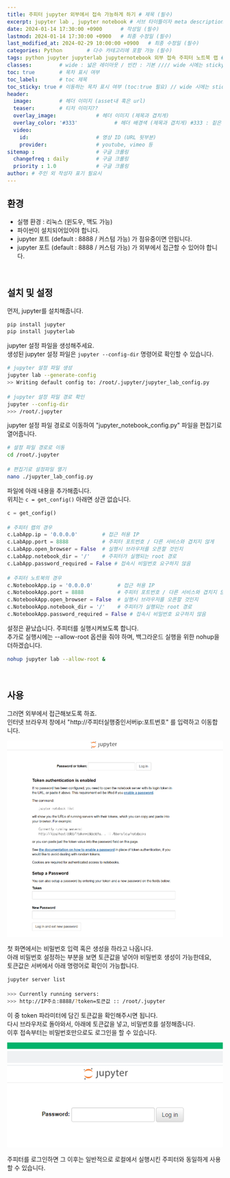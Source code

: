 ```yaml
---
title: 주피터 jupyter 외부에서 접속 가능하게 하기 # 제목 (필수)
excerpt: jupyter lab , jupyter notebook # 서브 타이틀이자 meta description (필수)
date: 2024-01-14 17:30:00 +0900      # 작성일 (필수)
lastmod: 2024-01-14 17:30:00 +0900   # 최종 수정일 (필수)
last_modified_at: 2024-02-29 10:00:00 +0900   # 최종 수정일 (필수)
categories: Python        # 다수 카테고리에 포함 가능 (필수)
tags: python jupyter jupyterlab jupyternotebook 외부 접속 주피터 노트북 랩 # 태그 복수개 가능 (필수)
classes:         # wide : 넓은 레이아웃 / 빈칸 : 기본 //// wide 시에는 sticky toc 불가
toc: true        # 목차 표시 여부
toc_label:       # toc 제목
toc_sticky: true # 이동하는 목차 표시 여부 (toc:true 필요) // wide 시에는 sticky toc 불가
header: 
  image:         # 헤더 이미지 (asset내 혹은 url)
  teaser:        # 티저 이미지??
  overlay_image:             # 헤더 이미지 (제목과 겹치게)
  overlay_color: '#333'            # 헤더 배경색 (제목과 겹치게) #333 : 짙은 회색 (필수)
  video:
    id:                      # 영상 ID (URL 뒷부분)
    provider:                # youtube, vimeo 등
sitemap :                    # 구글 크롤링
  changefreq : daily         # 구글 크롤링
  priority : 1.0             # 구글 크롤링
author: # 주인 외 작성자 표기 필요시
---
```

<!--postNo: 20240114_004-->


## 환경  

- 실행 환경 : 리눅스 (윈도우, 맥도 가능)  
- 파이썬이 설치되어있어야 합니다.  
- jupyter 포트 (default : 8888 / 커스텀 가능) 가 점유중이면 안됩니다.  
- jupyter 포트 (default : 8888 / 커스텀 가능) 가 외부에서 접근할 수 있어야 합니다.  

<br>

## 설치 및 설정

먼저, jupyter를 설치해줍니다.  

```bash
pip install jupyter
pip install jupyterlab
```

jupyter 설정 파일을 생성해주세요.  
생성된 jupyter 설정 파일은 `jupyter --config-dir` 명령어로 확인할 수 있습니다.  

```bash
# jupyter 설정 파일 생성
jupyter lab --generate-config
>> Writing default config to: /root/.jupyter/jupyter_lab_config.py

# jupyter 설정 파일 경로 확인
jupyter --config-dir
>>> /root/.jupyter
```

jupyter 설정 파일 경로로 이동하여 "jupyter_notebook_config.py" 파일을 편집기로 열어줍니다.  

```bash
# 설정 파일 경로로 이동
cd /root/.jupyter

# 편집기로 설정파일 열기
nano ./jupyter_lab_config.py
```

파일에 아래 내용을 추가해줍니다.  
위치는 `c = get_config()` 아래면 상관 없습니다.  

```python
c = get_config()

# 주피터 랩의 경우
c.LabApp.ip = '0.0.0.0'        # 접근 허용 IP
c.LabApp.port = 8888           # 주피터 포트번호 / 다른 서비스와 겹치지 않게
c.LabApp.open_browser = False  # 실행시 브라우저를 오픈할 것인지
c.LabApp.notebook_dir = '/'    # 주피터가 실행되는 root 경로
c.LabApp.password_required = False # 접속시 비밀번호 요구하지 않음

# 주피터 노트북의 경우
c.NotebookApp.ip = '0.0.0.0'        # 접근 허용 IP
c.NotebookApp.port = 8888           # 주피터 포트번호 / 다른 서비스와 겹치지 않게
c.NotebookApp.open_browser = False  # 실행시 브라우저를 오픈할 것인지
c.NotebookApp.notebook_dir = '/'    # 주피터가 실행되는 root 경로
c.NotebookApp.password_required = False # 접속시 비밀번호 요구하지 않음
```

설정은 끝났습니다. 주피터를 실행시켜보도록 합니다.  
추가로 실행시에는 --allow-root 옵션을 줘야 하며, 백그라운드 실행을 위한 nohup을 더하겠습니다.  

```bash
nohup jupyter lab --allow-root &
```

<br>

## 사용  

그러면 외부에서 접근해보도록 하죠.  
인터넷 브라우저 창에서 "http://주피터실행중인서버ip:포트번호" 를 입력하고 이동합니다.   

![](/assets/images/20240114_004_001.png)

첫 화면에서는 비밀번호 입력 혹은 생성을 하라고 나옵니다.  
아래 비밀번호 설정하는 부분을 보면 토큰값을 넣어야 비밀번호 생성이 가능한데요,  
토큰값은 서버에서 아래 명령어로 확인이 가능합니다.  

```bash
jupyter server list

>>> Currently running servers:
>>> http://IP주소:8888/?token=토큰값 :: /root/.jupyter
```

이 중 token 파라미터에 담긴 토큰값을 확인해주시면 됩니다.  
다시 브라우저로 돌아와서, 아래에 토큰값을 넣고, 비밀번호를 설정해줍니다.  
이후 접속부터는 비밀번호만으로도 로그인을 할 수 있습니다.  

![](/assets/images/20240114_004_002.png)

주피터를 로그인하면 그 이후는 일반적으로 로컬에서 실행시킨 주피터와 동일하게 사용할 수 있습니다.  

